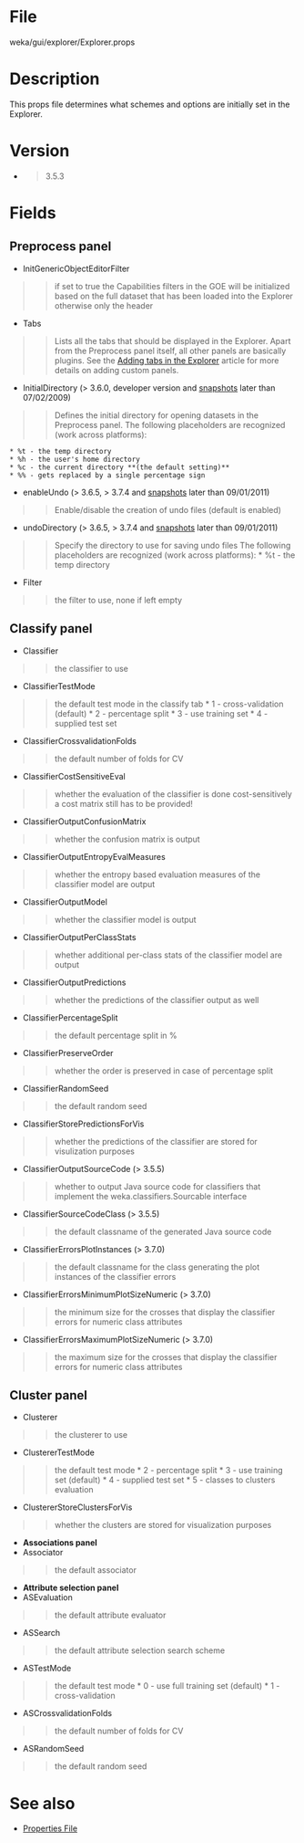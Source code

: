 

# File
weka/gui/explorer/Explorer.props

# Description
This props file determines what schemes and options are initially set in the Explorer.

# Version
* > 3.5.3

# Fields

## Preprocess panel

* InitGenericObjectEditorFilter
>> if set to true the Capabilities filters in the GOE will be initialized based on the full dataset that has been loaded into the Explorer otherwise only the header
* Tabs
>> Lists all the tabs that should be displayed in the Explorer. Apart from the Preprocess panel itself, all other panels are basically plugins.
>> See the [Adding tabs in the Explorer](adding_tabs_in_the_explorer.md) article for more details on adding custom panels.
* InitialDirectory (> 3.6.0, developer version and [snapshots](snapshots.md) later than 07/02/2009)
>> Defines the initial directory for opening datasets in the Preprocess panel.
>> The following placeholders are recognized (work across platforms):

	* %t - the temp directory
	* %h - the user's home directory
	* %c - the current directory **(the default setting)**
	* %% - gets replaced by a single percentage sign
	
* enableUndo (> 3.6.5, > 3.7.4 and [snapshots](snapshots.md) later than 09/01/2011)
>> Enable/disable the creation of undo files (default is enabled)
* undoDirectory (> 3.6.5, > 3.7.4 and [snapshots](snapshots.md) later than 09/01/2011)
>> Specify the directory to use for saving undo files
>> The following placeholders are recognized (work across platforms):
	* %t - the temp directory

* Filter
>> the filter to use, none if left empty
## Classify panel
* Classifier
>> the classifier to use
* ClassifierTestMode
>> the default test mode in the classify tab
	* 1 - cross-validation (default)
	* 2 - percentage split
	* 3 - use training set
	* 4 - supplied test set
* ClassifierCrossvalidationFolds
>> the default number of folds for CV
* ClassifierCostSensitiveEval
>> whether the evaluation of the classifier is done cost-sensitively
>> a cost matrix still has to be provided!
* ClassifierOutputConfusionMatrix
>> whether the confusion matrix is output
* ClassifierOutputEntropyEvalMeasures
>> whether the entropy based evaluation measures of the classifier model are output
* ClassifierOutputModel
>> whether the classifier model is output
* ClassifierOutputPerClassStats
>> whether additional per-class stats of the classifier model are output
* ClassifierOutputPredictions
>> whether the predictions of the classifier output as well
* 	ClassifierPercentageSplit
>> the default percentage split in %
* ClassifierPreserveOrder
>> whether the order is preserved in case of percentage split
* ClassifierRandomSeed
>> the default random seed
* ClassifierStorePredictionsForVis
>> whether the predictions of the classifier are stored for visulization purposes
* ClassifierOutputSourceCode (> 3.5.5)
>> whether to output Java source code for classifiers that implement the weka.classifiers.Sourcable interface
* ClassifierSourceCodeClass (> 3.5.5)
>> the default classname of the generated Java source code
* ClassifierErrorsPlotInstances (> 3.7.0)
>> the default classname for the class generating the plot instances of the classifier errors
* ClassifierErrorsMinimumPlotSizeNumeric (> 3.7.0)
>> the minimum size for the crosses that display the classifier errors for numeric class attributes
* ClassifierErrorsMaximumPlotSizeNumeric (> 3.7.0)
>> the maximum size for the crosses that display the classifier errors for numeric class attributes


## Cluster panel
* Clusterer
>> the clusterer to use
* ClustererTestMode
>> the default test mode
	* 2 - percentage split
	* 3 - use training set (default)
	* 4 - supplied test set
	* 5 - classes to clusters evaluation
* ClustererStoreClustersForVis
>> whether the clusters are stored for visualization purposes
* **Associations panel**
* Associator
>> the default associator
* **Attribute selection panel**
* ASEvaluation
>> the default attribute evaluator
* ASSearch
>> the default attribute selection search scheme
* ASTestMode
>> the default test mode
	* 0 - use full training set (default)
	* 1 - cross-validation
* ASCrossvalidationFolds
>> the default number of folds for CV
* ASRandomSeed
>> the default random seed

# See also
* [Properties File](properties_file.md)
